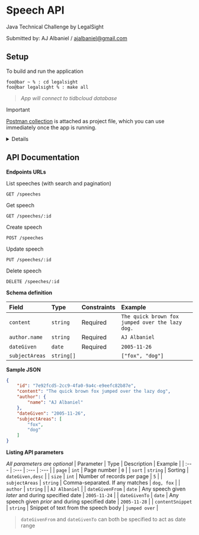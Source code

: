 # Speech API
Java Technical Challenge by LegalSight

Submitted by: AJ Albaniel / ajalbaniel@gmail.com

## Setup

To build and run the application
```console
foo@bar ~ % : cd legalsight
foo@bar legalsight % : make all
```
> _App will connect to tidbcloud database_

> [!IMPORTANT]
> [Postman collection](https://github.com/ajalbaniel/legalsight/blob/main/Java%20Technical%20Challenge.postman_collection.json) is attached as project file, which you can use immediately once the app is running.

<details>
    <br/>
    <p><i>Example requests are provided in the postman collection</i></p>
    <img width="379" alt="image" src="https://github.com/ajalbaniel/legalsight/assets/3489342/7a7f94d8-e6c0-4b5f-9ff6-9b1a7ea1ff80">
</details>

## API Documentation

**Endpoints URLs**

List speeches (with search and pagination)
```http
GET /speeches
```
Get speech
```http
GET /speeches/:id
```
Create speech
```http
POST /speeches
```
Update speech
```http
PUT /speeches/:id
```
Delete speech
```http
DELETE /speeches/:id
```


**Schema definition**

| Field | Type | Constraints | Example |
| :--- | :--- | :--- | :--- |
| `content` | `string` | Required | `The quick brown fox jumped over the lazy dog.` |
| `author.name` | `string` | Required | `AJ Albaniel` |
| `dateGiven` | `date` | Required | `2005-11-26` |
| `subjectAreas` | `string[]` |  | `["fox", "dog"]` |


**Sample JSON**
```json
{
    "id": "7e92fcd5-2cc9-4fa0-9a4c-e9eefc82b87e",
    "content": "The quick brown fox jumped over the lazy dog",
    "author": {
        "name": "AJ Albaniel"
    },
    "dateGiven": "2005-11-26",
    "subjectAreas": [
        "fox",
        "dog"
    ]
}
```

**Listing API parameters**

_All parameters are optional_
| Parameter | Type | Description | Example |
| :--- | :--- | :--- | :--- |
| `page` | `int` | Page number  |  `0` |
| `sort` | `string` | Sorting |  `dateGiven,desc` |
| `size` | `int` | Number of records per page |  `5` |
| `subjectAreas` | `string` | Comma-separated. If any matches |  `dog, fox` |
| `author` | `string` |  |  `AJ Albaniel` |
| `dateGivenFrom` | `date` | Any speech given *later* and during specified date |  `2005-11-24` |
| `dateGivenTo` | `date` | Any speech given *prior* and during specified date |  `2005-11-28` |
| `contentSnippet` | `string` | Snippet of text from the speech body |  `jumped over` |

> `dateGivenFrom` and `dateGivenTo` can both be specified to act as date range
